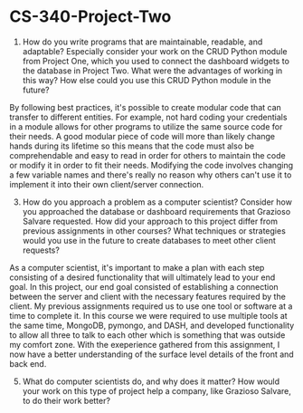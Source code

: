 # CS-340-Project-Two

1. How do you write programs that are maintainable, readable, and adaptable? Especially consider your work on the CRUD Python module from Project One, which you used to connect the dashboard widgets to the database in Project Two. What were the advantages of working in this way? How else could you use this CRUD Python module in the future?

By following best practices, it's possible to create modular code that can transfer to different entities. For example, not hard coding your credentials in a module allows for other programs to utilize the same source code for their needs. A good modular piece of code will more than likely change hands during its lifetime so this means that the code must also be comprehendable and easy to read in order for others to maintain the code or modify it in order to fit their needs. Modifying the code involves changing a few variable names and there's really no reason why others can't use it to implement it into their own client/server connection. 

3. How do you approach a problem as a computer scientist? Consider how you approached the database or dashboard requirements that Grazioso Salvare requested. How did your approach to this project differ from previous assignments in other courses? What techniques or strategies would you use in the future to create databases to meet other client requests?

As a computer scientist, it's important to make a plan with each step consisting of a desired functionality that will ultimately lead to your end goal. In this project, our end goal consisted of establishing a connection between the server and client with the necessary features required by the client. My previous assignments required us to use one tool or software at a time to complete it. In this course we were required to use multiple tools at the same time, MongoDB, pymongo, and DASH, and developed functionality to allow all three to talk to each other which is something that was outside my comfort zone. With the exeperience gathered from this assignment, I now have a better understanding of the surface level details of the front and back end.

5. What do computer scientists do, and why does it matter? How would your work on this type of project help a company, like Grazioso Salvare, to do their work better?

